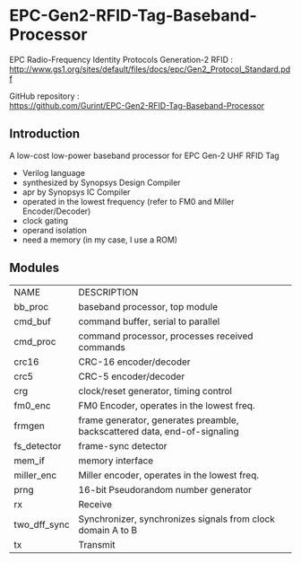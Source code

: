 # EPC-Gen2-RFID-Tag-Baseband-Processor
EPC Radio-Frequency Identity Protocols Generation-2 RFID :  
http://www.gs1.org/sites/default/files/docs/epc/Gen2_Protocol_Standard.pdf

GitHub repository :  
https://github.com/Gurint/EPC-Gen2-RFID-Tag-Baseband-Processor

## Introduction
A low-cost low-power baseband processor for EPC Gen-2 UHF RFID Tag
- Verilog language
- synthesized by Synopsys Design Compiler 
- apr by Synopsys IC Compiler
- operated in the lowest frequency (refer to FM0 and Miller Encoder/Decoder)
- clock gating
- operand isolation
- need a memory (in my case, I use a ROM)

## Modules  
<table>
  <tr>
    <td>NAME</td> <td>DESCRIPTION</td>
  </tr>
  <tr>
    <td>bb_proc</td> <td>baseband processor, top module</td>
  </tr>
  <tr>
    <td>cmd_buf</td> <td>command buffer, serial to parallel</td>
  </tr>
  <tr>
    <td>cmd_proc</td> <td>command processor, processes received commands</td>
  </tr>
  <tr>
    <td>crc16</td> <td>CRC-16 encoder/decoder</td>
  </tr>
  <tr>
    <td>crc5</td> <td>CRC-5 encoder/decoder</td>
  </tr>
  <tr>
    <td>crg</td> <td>clock/reset generator, timing control</td>
  </tr>
  <tr>
    <td>fm0_enc</td> <td>FM0 Encoder, operates in the lowest freq.</td>
  </tr>
  <tr>
    <td>frmgen</td> <td>frame generator, generates preamble, backscattered data, end-of-signaling</td>
  </tr>
  <tr>
    <td>fs_detector</td> <td>frame-sync detector</td>
  </tr>
  <tr>
    <td>mem_if</td> <td>memory interface</td>
  </tr>
  <tr>
    <td>miller_enc</td> <td>Miller encoder, operates in the lowest freq.</td>
  </tr>
  <tr>
    <td>prng</td> <td>16-bit Pseudorandom number generator</td>
  </tr>
  <tr>
    <td>rx</td> <td>Receive</td>
  </tr>
  <tr>
    <td>two_dff_sync</td> <td>Synchronizer, synchronizes signals from clock domain A to B</td>
  </tr>
  <tr>
    <td>tx</td> <td>Transmit</td>
  </tr>
</table>
